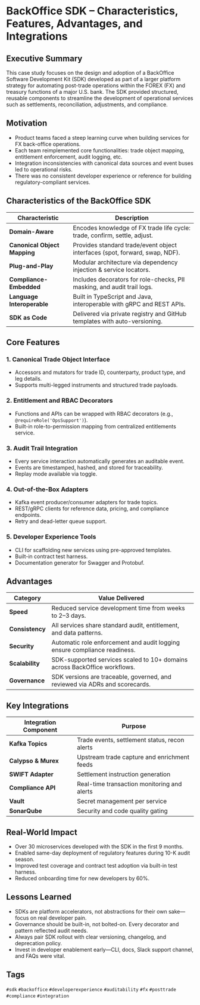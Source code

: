 # BackOffice SDK – Characteristics, Features, Advantages, and Integrations

## Executive Summary

This case study focuses on the design and adoption of a BackOffice Software Development Kit (SDK) developed as part of a larger platform strategy for automating post-trade operations within the FOREX (FX) and treasury functions of a major U.S. bank. The SDK provided structured, reusable components to streamline the development of operational services such as settlements, reconciliation, adjustments, and compliance.

## Motivation

- Product teams faced a steep learning curve when building services for FX back-office operations.
- Each team reimplemented core functionalities: trade object mapping, entitlement enforcement, audit logging, etc.
- Integration inconsistencies with canonical data sources and event buses led to operational risks.
- There was no consistent developer experience or reference for building regulatory-compliant services.

## Characteristics of the BackOffice SDK

| Characteristic                  | Description                                                                 |
|-------------------------------|-----------------------------------------------------------------------------|
| **Domain-Aware**              | Encodes knowledge of FX trade life cycle: trade, confirm, settle, adjust.   |
| **Canonical Object Mapping**  | Provides standard trade/event object interfaces (spot, forward, swap, NDF). |
| **Plug-and-Play**             | Modular architecture via dependency injection & service locators.           |
| **Compliance-Embedded**       | Includes decorators for role-checks, PII masking, and audit trail logs.     |
| **Language Interoperable**    | Built in TypeScript and Java, interoperable with gRPC and REST APIs.        |
| **SDK as Code**               | Delivered via private registry and GitHub templates with auto-versioning.   |

## Core Features

### 1. **Canonical Trade Object Interface**
- Accessors and mutators for trade ID, counterparty, product type, and leg details.
- Supports multi-legged instruments and structured trade payloads.

### 2. **Entitlement and RBAC Decorators**
- Functions and APIs can be wrapped with RBAC decorators (e.g., `@requireRole('OpsSupport')`).
- Built-in role-to-permission mapping from centralized entitlements service.

### 3. **Audit Trail Integration**
- Every service interaction automatically generates an auditable event.
- Events are timestamped, hashed, and stored for traceability.
- Replay mode available via toggle.

### 4. **Out-of-the-Box Adapters**
- Kafka event producer/consumer adapters for trade topics.
- REST/gRPC clients for reference data, pricing, and compliance endpoints.
- Retry and dead-letter queue support.

### 5. **Developer Experience Tools**
- CLI for scaffolding new services using pre-approved templates.
- Built-in contract test harness.
- Documentation generator for Swagger and Protobuf.

## Advantages

| Category            | Value Delivered                                                           |
|---------------------|----------------------------------------------------------------------------|
| **Speed**          | Reduced service development time from weeks to 2–3 days.                   |
| **Consistency**    | All services share standard audit, entitlement, and data patterns.         |
| **Security**       | Automatic role enforcement and audit logging ensure compliance readiness. |
| **Scalability**    | SDK-supported services scaled to 10+ domains across BackOffice workflows.  |
| **Governance**     | SDK versions are traceable, governed, and reviewed via ADRs and scorecards.|

## Key Integrations

| Integration Component   | Purpose                                         |
|-------------------------|------------------------------------------------|
| **Kafka Topics**        | Trade events, settlement status, recon alerts  |
| **Calypso & Murex**     | Upstream trade capture and enrichment feeds    |
| **SWIFT Adapter**       | Settlement instruction generation              |
| **Compliance API**      | Real-time transaction monitoring and alerts    |
| **Vault**               | Secret management per service                  |
| **SonarQube**           | Security and code quality gating               |

## Real-World Impact

- Over 30 microservices developed with the SDK in the first 9 months.
- Enabled same-day deployment of regulatory features during 10-K audit season.
- Improved test coverage and contract test adoption via built-in test harness.
- Reduced onboarding time for new developers by 60%.

## Lessons Learned

- SDKs are platform accelerators, not abstractions for their own sake—focus on real developer pain.
- Governance should be built-in, not bolted-on. Every decorator and pattern reflected audit needs.
- Always pair SDK rollout with clear versioning, changelog, and deprecation policy.
- Invest in developer enablement early—CLI, docs, Slack support channel, and FAQs were vital.

## Tags

`#sdk` `#backoffice` `#developerexperience` `#auditability` `#fx` `#posttrade` `#compliance` `#integration`
